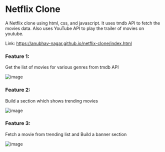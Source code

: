 # Netflix Clone
A Netflix clone using html, css, and javascript. It uses tmdb API to fetch the movies data. Also uses YouTube API  to play the trailer of movies on youtube.

Link: https://anubhav-nagar.github.io/netflix-clone/index.html

### Feature 1:
Get the list of movies for various genres from tmdb API

![image](https://user-images.githubusercontent.com/62978463/212562209-9314de35-76c1-4176-a143-12adda51759b.png)

### Feature 2:
Build a section which shows trending movies 

![image](https://user-images.githubusercontent.com/62978463/212562257-99d858e8-edc8-442c-a127-b619b43bec70.png)

### Feature 3:
Fetch a movie from trending list and Build a banner section

![image](https://user-images.githubusercontent.com/62978463/212562046-c922c86e-e639-4777-88b5-e3214bf9e0d7.png)
